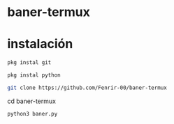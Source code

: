 # baner-termux

# instalación
```bash
pkg instal git
```
```bash
pkg instal python
```
```bash
git clone https://github.com/Fenrir-00/baner-termux
```
cd baner-termux
```bash
python3 baner.py
```
